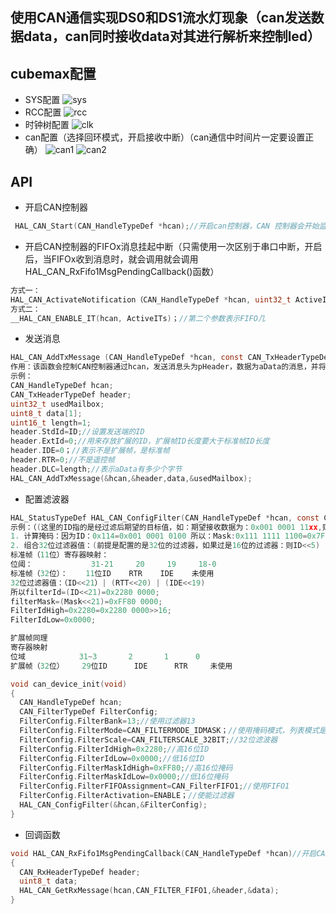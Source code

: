 ## 使用CAN通信实现DS0和DS1流水灯现象（can发送数据data，can同时接收data对其进行解析来控制led）
## cubemax配置
- SYS配置
![sys](https://github.com/user-attachments/assets/4d1ed2f9-5515-4fba-90ba-a8e1045eaff6)
- RCC配置
![rcc](https://github.com/user-attachments/assets/38eec99d-61cb-431f-aaa1-21619fa352e0)
- 时钟树配置
![clk](https://github.com/user-attachments/assets/226d841f-60d0-4ed3-8edf-98cf1eeec4ca)
- can配置（选择回环模式，开启接收中断）（can通信中时间片一定要设置正确）
![can1](https://github.com/user-attachments/assets/326e59bb-ccaa-49f1-841c-1683150f1a9d)
![can2](https://github.com/user-attachments/assets/2e80417d-d90e-4b1f-9c34-62754ff79c6b)
 ## API
 - 开启CAN控制器
```C
 HAL_CAN_Start(CAN_HandleTypeDef *hcan);//开启can控制器，CAN 控制器会开始监听hcan总线
```
- 开启CAN控制器的FIFOx消息挂起中断（只需使用一次区别于串口中断，开启后，当FIFOx收到消息时，就会调用就会调用HAL_CAN_RxFifo1MsgPendingCallback()函数）
```C
方式一：
HAL_CAN_ActivateNotification（CAN_HandleTypeDef *hcan, uint32_t ActiveITs）；第2个参数表示FIFO几。
方式二：
__HAL_CAN_ENABLE_IT(hcan, ActiveITs)；//第二个参数表示FIFO几
```
- 发送消息
```C
HAL_CAN_AddTxMessage (CAN_HandleTypeDef *hcan, const CAN_TxHeaderTypeDef *pHeader, const uint8_t aData[], uint32_t *pTxMailbox)；
作用：该函数会控制CAN控制器通过hcan，发送消息头为pHeader，数据为aData的消息，并将实际使用的发送邮箱编号存放在pTxMailbox中
示例：
CAN_HandleTypeDef hcan;
CAN_TxHeaderTypeDef header;
uint32_t usedMailbox;
uint8_t data[1];
uint16_t length=1;
header.StdId=ID;//设置发送端的ID
header.ExtId=0;//用来存放扩展的ID，扩展帧ID长度要大于标准帧ID长度
header.IDE=0；//表示不是扩展帧，是标准帧
header.RTR=0;//不是遥控帧
header.DLC=length;//表示aData有多少个字节
HAL_CAN_AddTxMessage(&hcan,&header,data,&usedMailbox);
```
- 配置滤波器
```C
HAL_StatusTypeDef HAL_CAN_ConfigFilter(CAN_HandleTypeDef *hcan, const CAN_FilterTypeDef *sFilterConfig);
示例：（(这里的ID指的是经过滤后期望的目标值，如：期望接收数据为：0x001 0001 11xx,则ID：0x001 0001 1100)）假设发送端发来数据端的ID为：0x001 0001 01xx,我想接收0x001 0001 01xx，则需要设置ID：0x001 0001 0100,标准帧，数据帧，选择过滤器13（CAN1有编号为0-13个过滤器，CAN2有编号为14-27个过滤器），FIFO1
1. 计算掩码：因为ID：0x114=0x001 0001 0100 所以：Mask:0x111 1111 1100=0x7FC
2. 组合32位过滤器值：(前提是配置的是32位的过滤器，如果过是16位的过滤器：则ID<<5)
标准帧（11位）寄存器映射：
位阈：             31-21     20     19     18-0
标准帧（32位）：    11位ID    RTR    IDE    未使用
32位过滤器值：（ID<<21）| (RTT<<20) | (IDE<<19)
所以filterId=(ID<<21)=0x2280 0000;
filterMask=(Mask<<21)=0xFF80 0000;
FilterIdHigh=0x2280=0x2280 0000>>16;
FilterIdLow=0x0000;

扩展帧同理
寄存器映射
位域	          31~3	     2       1     	0
扩展帧（32位） 	29位ID	   IDE	    RTR   	未使用

void can_device_init(void)
{
  CAN_HandleTypeDef hcan;
  CAN_FilterTypeDef FilterConfig;
  FilterConfig.FilterBank=13;//使用过滤器13
  FilterConfig.FilterMode=CAN_FILTERMODE_IDMASK；//使用掩码模式，列表模式是只得到想要的，比如：我想要0x004和0x102，那么只有这两种符合才会接收，其他统统不接收
  FilterConfig.FilterScale=CAN_FILTERSCALE_32BIT;//32位滤波器
  FilterConfig.FilterIdHigh=0x2280;//高16位ID
  FilterConfig.FilterIdLow=0x0000;//低16位ID
  FilterConfig.FilterMaskIdHigh=0xFF80;//高16位掩码
  FilterConfig.FilterMaskIdLow=0x0000;//低16位掩码
  FilterConfig.FilterFIFOAssignment=CAN_FilterFIFO1;//使用FIFO1
  FilterConfig.FilterActivation=ENABLE；//使能过滤器
  HAL_CAN_ConfigFilter(&hcan,&FilterConfig);
}
```
- 回调函数
```C
void HAL_CAN_RxFifo1MsgPendingCallback(CAN_HandleTypeDef *hcan)//开启CAN控制器的FIFOx消息挂起中断后，收到消息就会进入这个函数
{
  CAN_RxHeaderTypeDef header;
  uint8_t data;
  HAL_CAN_GetRxMessage(hcan,CAN_FILTER_FIFO1,&header,&data);
}
```

